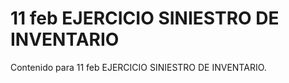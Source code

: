 # 11 feb  EJERCICIO SINIESTRO DE INVENTARIO

Contenido para 11 feb  EJERCICIO SINIESTRO DE INVENTARIO.